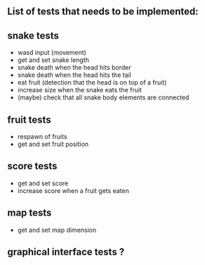 ## List of tests that needs to be implemented:

## snake tests
- wasd input (movement)
- get and set snake length
- snake death when the head hits border
- snake death when the head hits the tail
- eat fruit (detection that the head is on top of a fruit)
- increase size when the snake eats the fruit
- (maybe) check that all snake body elements are connected

## fruit tests
- respawn of fruits
- get and set fruit position

## score tests
- get and set score
- increase score when a fruit gets eaten

## map tests
- get and set map dimension

## graphical interface tests ?
